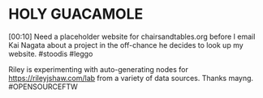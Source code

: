 # HOLY GUACAMOLE

[00:10]
Need a placeholder website for chairsandtables.org before I email Kai Nagata about a project in the off-chance he decides to look up my website. #stoodis #leggo

Riley is experimenting with auto-generating nodes for https://rileyjshaw.com/lab from a variety of data sources. Thanks mayng. #OPENSOURCEFTW

